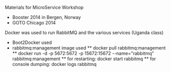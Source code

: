 Materials for MicroService Workshop

* Booster 2014 in Bergen, Norway
* GOTO Chicago 2014


Docker was used to run RabbitMQ and the various services (Uganda class)

* Boot2Docker used
* rabbitmq:management image used
** docker pull rabbitmq:management
** docker run -d -p 5672:5672 -p 15672:15672 --name="rabbitmq" rabbitmq:management
** for restarting: docker start rabbitmq
** for console dumping: docker logs rabbitmq
